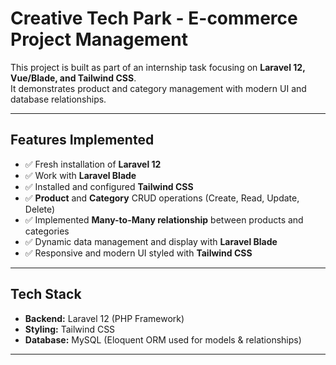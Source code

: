 # Creative Tech Park - E-commerce Project Management

This project is built as part of an internship task focusing on **Laravel 12, Vue/Blade, and Tailwind CSS**.  
It demonstrates product and category management with modern UI and database relationships.

---

## Features Implemented

- ✅ Fresh installation of **Laravel 12**
- ✅ Work with **Laravel Blade**
- ✅ Installed and configured **Tailwind CSS**
- ✅ **Product** and **Category** CRUD operations (Create, Read, Update, Delete)
- ✅ Implemented **Many-to-Many relationship** between products and categories
- ✅ Dynamic data management and display with **Laravel Blade**
- ✅ Responsive and modern UI styled with **Tailwind CSS**

---

## Tech Stack

- **Backend:** Laravel 12 (PHP Framework)
- **Styling:** Tailwind CSS
- **Database:** MySQL (Eloquent ORM used for models & relationships)

---
